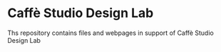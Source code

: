 # Caffè Studio Design Lab

Ths repository contains files and webpages in support of Caffè Studio Design Lab 
